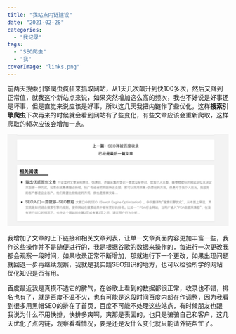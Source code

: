 ```yaml
---
title: "我站点内链建设"
date: "2021-02-28"
categories: 
  - "我记录"
tags: 
  - "SEO爬虫"
  - "我"
coverImage: "links.png"
---
```


前两天搜索引擎爬虫疯狂来抓取网站，从1天几次飙升到快100多次，然后又降到正常值，就我这个新站点来说，如果突然增加这么高的频次，我也不好说是好事还是坏事，但是直觉来说应该是好事，所以这几天我把内链作了些优化，这样**搜索引擎爬虫**下次再来的时候就会看到网站有了些变化，有些文章应该会重新爬取，这样爬取的频次应该会增加一点。

![优化文章内链](images/文章相关阅读-1024x425.png)

我增加了文章的上下链接和相关文章列表，让单一文章页面内容更加丰富一些，我作这些操作并不是随便进行的，我是根据谷歌的数据来操作的，每进行一次更改我都会观察一段时间，如果收录正常不断增加，那就进行下一个更改，如果出现问题就回退一步再继续观察，我就是我实践SEO知识的地方，也可以检验所学的网站优化知识是否有用。

百度最近我是真摸不透它的脾气，在谷歌上看到的数据都很正常，收录也不错，排名也有了，就是百度不温不火，也有可能是这段时间百度内部在作调整，因为我看到很多用黑帽SEO的排在了首页，百度不可能不处理这些站点，有时候朋友也跟我说为什么不用快排，快排多爽啊，爽那是表面的，也只是骗骗自己和客户，这几天优化了点内链，观察看看情况，要是还是没什么变化就只能请外链帮忙了。
